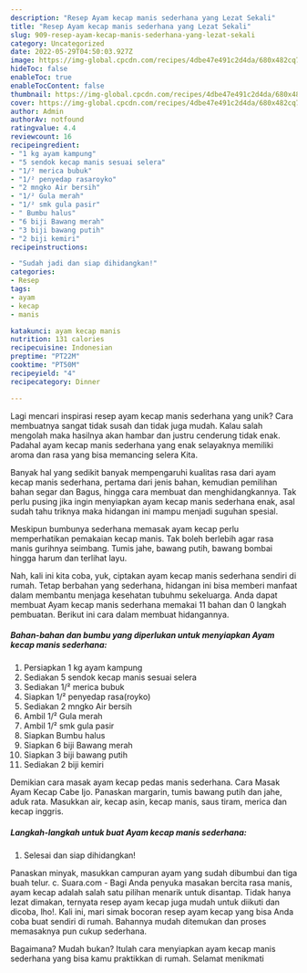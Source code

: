 ```yaml
---
description: "Resep Ayam kecap manis sederhana yang Lezat Sekali"
title: "Resep Ayam kecap manis sederhana yang Lezat Sekali"
slug: 909-resep-ayam-kecap-manis-sederhana-yang-lezat-sekali
category: Uncategorized
date: 2022-05-29T04:50:03.927Z
image: https://img-global.cpcdn.com/recipes/4dbe47e491c2d4da/680x482cq70/ayam-kecap-manis-sederhana-foto-resep-utama.jpg
hideToc: false
enableToc: true
enableTocContent: false
thumbnail: https://img-global.cpcdn.com/recipes/4dbe47e491c2d4da/680x482cq70/ayam-kecap-manis-sederhana-foto-resep-utama.jpg
cover: https://img-global.cpcdn.com/recipes/4dbe47e491c2d4da/680x482cq70/ayam-kecap-manis-sederhana-foto-resep-utama.jpg
author: Admin
authorAv: notfound
ratingvalue: 4.4
reviewcount: 16
recipeingredient:
- "1 kg ayam kampung"
- "5 sendok kecap manis sesuai selera"
- "1/² merica bubuk"
- "1/² penyedap rasaroyko"
- "2 mngko Air bersih"
- "1/² Gula merah"
- "1/² smk gula pasir"
- " Bumbu halus"
- "6 biji Bawang merah"
- "3 biji bawang putih"
- "2 biji kemiri"
recipeinstructions:

- "Sudah jadi dan siap dihidangkan!"
categories:
- Resep
tags:
- ayam
- kecap
- manis

katakunci: ayam kecap manis 
nutrition: 131 calories
recipecuisine: Indonesian
preptime: "PT22M"
cooktime: "PT50M"
recipeyield: "4"
recipecategory: Dinner

---
```





Lagi mencari inspirasi resep ayam kecap manis sederhana yang unik? Cara membuatnya sangat tidak susah dan tidak juga mudah. Kalau salah mengolah maka hasilnya akan hambar dan justru cenderung tidak enak. Padahal ayam kecap manis sederhana yang enak selayaknya memiliki aroma dan rasa yang bisa memancing selera Kita.





Banyak hal yang sedikit banyak mempengaruhi kualitas rasa dari ayam kecap manis sederhana, pertama dari jenis bahan, kemudian pemilihan bahan segar dan Bagus, hingga cara membuat dan menghidangkannya. Tak perlu pusing jika ingin menyiapkan ayam kecap manis sederhana enak,      asal sudah tahu triknya maka hidangan ini mampu menjadi suguhan spesial.














Meskipun bumbunya sederhana memasak ayam kecap perlu memperhatikan pemakaian kecap manis. Tak boleh berlebih agar rasa manis gurihnya seimbang. Tumis jahe, bawang putih, bawang bombai hingga harum dan terlihat layu.






Nah, kali ini kita coba, yuk, ciptakan ayam kecap manis sederhana sendiri di rumah. Tetap berbahan yang sederhana, hidangan ini bisa memberi manfaat dalam membantu menjaga kesehatan tubuhmu sekeluarga. Anda dapat membuat Ayam kecap manis sederhana memakai 11 bahan dan 0 langkah pembuatan. Berikut ini cara dalam membuat hidangannya.

<!--inarticleads1-->

##### Bahan-bahan dan bumbu yang diperlukan untuk menyiapkan Ayam kecap manis sederhana:

1. Persiapkan 1 kg ayam kampung
1. Sediakan 5 sendok kecap manis sesuai selera
1. Sediakan 1/² merica bubuk
1. Siapkan 1/² penyedap rasa(royko)
1. Sediakan 2 mngko Air bersih
1. Ambil 1/² Gula merah
1. Ambil 1/² smk gula pasir
1. Siapkan  Bumbu halus
1. Siapkan 6 biji Bawang merah
1. Siapkan 3 biji bawang putih
1. Sediakan 2 biji kemiri


Demikian cara masak ayam kecap pedas manis sederhana. Cara Masak Ayam Kecap Cabe Ijo. Panaskan margarin, tumis bawang putih dan jahe, aduk rata. Masukkan air, kecap asin, kecap manis, saus tiram, merica dan kecap inggris. 

<!--inarticleads2-->

##### Langkah-langkah untuk buat Ayam kecap manis sederhana:


1. Selesai dan siap dihidangkan!

Panaskan minyak, masukkan campuran ayam yang sudah dibumbui dan tiga buah telur. c. Suara.com - Bagi Anda penyuka masakan bercita rasa manis, ayam kecap adalah salah satu pilihan menarik untuk disantap. Tidak hanya lezat dimakan, ternyata resep ayam kecap juga mudah untuk diikuti dan dicoba, lho!. Kali ini, mari simak bocoran resep ayam kecap yang bisa Anda coba buat sendiri di rumah. Bahannya mudah ditemukan dan proses memasaknya pun cukup sederhana. 

Bagaimana? Mudah bukan? Itulah cara menyiapkan ayam kecap manis sederhana yang bisa kamu praktikkan di rumah. Selamat menikmati
